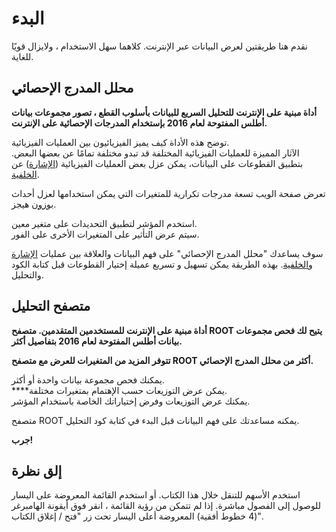 # البدء

نقدم هنا طريقتين لعرض البيانات عبر الإنترنت. كلاهما سهل الاستخدام ، ولايزال قويًا للغاية.

## محلل المدرج الإحصائي <a id="histogram-analyser"></a>

**أداة مبنية على الإنترنت للتحليل السريع للبيانات بأسلوب القطع ، تصور مجموعات بيانات أطلس المفتوحة لعام 2016 بإستخدام المدرجات الإحصائية على الإنترنت.**

توضح هذه الأداة كيف يميز الفيزيائيون بين العمليات الفيزيائية.   
الآثار المميزة للعمليات الفيزيائية المختلفة قد تبدو مختلفة تمامًا عن بعضها البعض. بتطبيق القطوعات على البيانات، يمكن عزل بعض العمليات الفيزيائية \([الإشارة](https://alhassan-amel.gitbook.io/workspace/get-started-hep/untitled/glossary#signal)\) عن [الخلفية](https://alhassan-amel.gitbook.io/workspace/get-started-hep/untitled/glossary#background). 

تعرض صفحة الويب تسعة مدرجات تكرارية للمتغيرات التي يمكن استخدامها لعزل أحداث [بوزون](https://alhassan-amel.gitbook.io/workspace/get-started-hep/untitled/glossary#boson) هيجز.

استخدم المؤشر لتطبيق التحديدات على متغير معين.  
سيتم عرض التأثير على المتغيرات الأخرى على الفور.

سوف يساعدك "محلل المدرج الإحصائي" على فهم البيانات والعلاقة بين عمليات [الإشارة](https://alhassan-amel.gitbook.io/workspace/get-started-hep/untitled/glossary#signal) و[الخلفية](https://alhassan-amel.gitbook.io/workspace/get-started-hep/untitled/glossary#background). بهذه الطريقة يمكن تسهيل و تسريع عميلة إختيار القطوعات قبل كتابة الكود والتحليل. 

## متصفح التحليل <a id="analysis-browser"></a>

**أداة مبنية على الإنترنت للمستخدمين المتقدمين. متصفح ROOT يتيح لك فحص مجموعات بيانات أطلس المفتوحة لعام 2016 بتفاصيل أكثر.** 

**تتوفر المزيد من المتغيرات للعرض مع متصفح ROOT أكثر من محلل المدرج الإحصائي.**

يمكنك فحص مجموعة بيانات واحدة أو أكثر.   
****يمكن عرض التوزيعات حسب الإهتمام بمتغيرات مختلفة.   
يمكنك عرض التوزيعات وفرض إختياراتك الخاصة باستخدام المؤشر. 

متصفح ROOT يمكنه مساعدتك على فهم البيانات قبل البدء في كتابة كود التحليل. 

**جرب!**

## إلق نظرة <a id="take-a-look"></a>

استخدم الأسهم للتنقل خلال هذا الكتاب. أو استخدم القائمة المعروضة على اليسار للوصول إلى الفصول مباشرة. إذا لم تتمكن من رؤية القائمة ، انقر فوق أيقونة الهامبرغر \(4 خطوط أفقية\) المعروضة أعلى اليسار تحت زر "فتح / إغلاق الكتاب".

